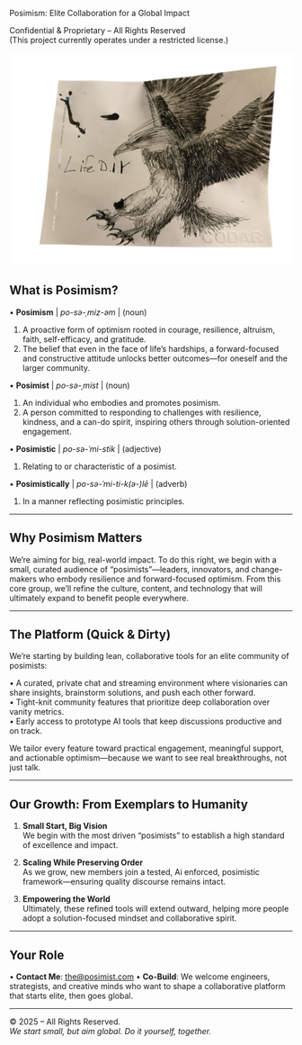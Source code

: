 Posimism: Elite Collaboration for a Global Impact

Confidential & Proprietary – All Rights Reserved  
(This project currently operates under a restricted license.)

![Eagle](eagle.png)

## What is Posimism?
• **Posimism** | *po-sə-ˌmiz-əm* | (noun)  
  1. A proactive form of optimism rooted in courage, resilience, altruism, faith, self-efficacy, and gratitude.  
  2. The belief that even in the face of life’s hardships, a forward-focused and constructive attitude unlocks better outcomes—for oneself and the larger community.

• **Posimist** | *po-sə-ˌmist* | (noun)  
  1. An individual who embodies and promotes posimism.  
  2. A person committed to responding to challenges with resilience, kindness, and a can-do spirit, inspiring others through solution-oriented engagement.

• **Posimistic** | *po-sə-ˈmi-stik* | (adjective)  
  1. Relating to or characteristic of a posimist.

• **Posimistically** | *po-sə-ˈmi-ti-k(ə-)lē* | (adverb)  
  1. In a manner reflecting posimistic principles.

---

## Why Posimism Matters
We’re aiming for big, real-world impact. To do this right, we begin with a small, curated audience of “posimists”—leaders, innovators, and change-makers who embody resilience and forward-focused optimism. From this core group, we’ll refine the culture, content, and technology that will ultimately expand to benefit people everywhere.

---

## The Platform (Quick & Dirty)
We’re starting by building lean, collaborative tools for an elite community of posimists:

• A curated, private chat and streaming environment where visionaries can share insights, brainstorm solutions, and push each other forward.  
• Tight-knit community features that prioritize deep collaboration over vanity metrics.  
• Early access to prototype AI tools that keep discussions productive and on track.  

We tailor every feature toward practical engagement, meaningful support, and actionable optimism—because we want to see real breakthroughs, not just talk.

---

## Our Growth: From Exemplars to Humanity
1. **Small Start, Big Vision**  
   We begin with the most driven “posimists” to establish a high standard of excellence and impact.

2. **Scaling While Preserving Order**  
   As we grow, new members join a tested, Ai enforced, posimistic framework—ensuring quality discourse remains intact.

3. **Empowering the World**  
   Ultimately, these refined tools will extend outward, helping more people adopt a solution-focused mindset and collaborative spirit.

---

## Your Role
• **Contact Me**: [the@posimist.com](mailto:the@posimist.com)
• **Co-Build**: We welcome engineers, strategists, and creative minds who want to shape a collaborative platform that starts elite, then goes global.

---

© 2025 – All Rights Reserved.  
*We start small, but aim global. Do it yourself, together.*

